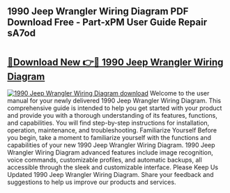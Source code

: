 ## 1990 Jeep Wrangler Wiring Diagram PDF Download Free - Part-xPM User Guide Repair sA7od

# <h2><a href="http://dfj4jqv.blite.top/?on=1990+Jeep+Wrangler+Wiring+Diagram">🔗Download New 👉🔴 1990 Jeep Wrangler Wiring Diagram</a></h2>

[![1990 Jeep Wrangler Wiring Diagram download](https://i.imgur.com/lujVjoI.png)](http://dfj4jqv.blite.top/?on=1990+Jeep+Wrangler+Wiring+Diagram)
Welcome to the user manual for your newly delivered 1990 Jeep Wrangler Wiring Diagram. This comprehensive guide is intended to help you get started with your product and provide you with a thorough understanding of its features, functions, and capabilities. You will find step-by-step instructions for installation, operation, maintenance, and troubleshooting. Familiarize Yourself Before you begin, take a moment to familiarize yourself with the functions and capabilities of your new 1990 Jeep Wrangler Wiring Diagram. 1990 Jeep Wrangler Wiring Diagram advanced features include image recognition, voice commands, customizable profiles, and automatic backups, all accessible through the sleek and customizable interface. Please Keep Us Updated 1990 Jeep Wrangler Wiring Diagram. Share your feedback and suggestions to help us improve our products and services.
